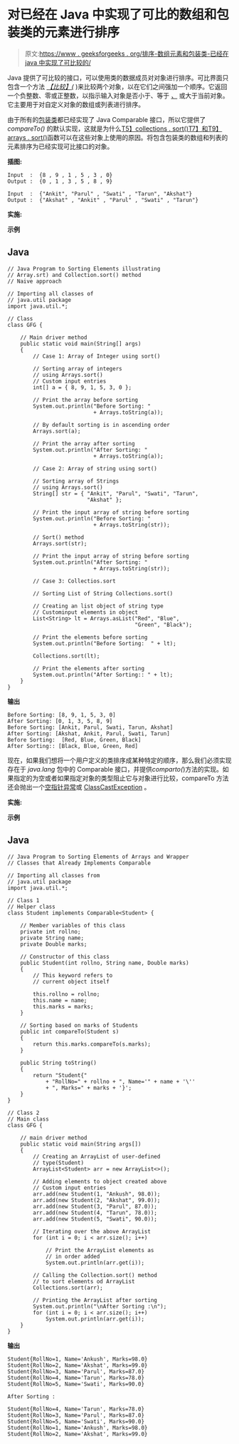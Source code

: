 # 对已经在 Java 中实现了可比的数组和包装类的元素进行排序

> 原文:[https://www . geeksforgeeks . org/排序-数组元素和包装类-已经在 java 中实现了可比较的/](https://www.geeksforgeeks.org/sorting-elements-of-arrays-and-wrapper-classes-that-already-implements-comparable-in-java/)

Java 提供了可比较的接口，可以使用类的数据成员对对象进行排序。可比界面只包含一个方法 [*【比较】(*](https://www.geeksforgeeks.org/java-lang-string-compareto/) )来比较两个对象，以在它们之间强加一个顺序。它返回一个负整数、零或正整数，以指示输入对象是否小于、等于 [*、*](https://www.geeksforgeeks.org/java-lang-string-compareto/) 或大于当前对象。它主要用于对自定义对象的数组或列表进行排序。

由于所有的[包装类](https://www.geeksforgeeks.org/wrapper-classes-java/)都已经实现了 Java Comparable 接口，所以它提供了 *compareTo()* 的默认实现，这就是为什么[T5】collections . sort()T7】和](https://www.geeksforgeeks.org/collections-sort-java-examples/)[T9】arrays . sort()](https://www.geeksforgeeks.org/arrays-sort-in-java-with-examples/)函数可以在这些对象上使用的原因。将包含包装类的数组和列表的元素排序为已经实现可比接口的对象。

**插图:**

```
Input  :  {8 , 9 , 1 , 5 , 3 , 0}
Output :  {0 , 1 , 3 , 5 , 8 , 9}

Input  :  {"Ankit", "Parul" , "Swati" , "Tarun", "Akshat"}
Output :  {"Akshat" , "Ankit" , "Parul" , "Swati" , "Tarun"}
```

**实施:**

**示例**

## Java

```
// Java Program to Sorting Elements illustrating
// Array.srt) and Collection.sort() method
// Naive approach

// Importing all classes of
// java.util package
import java.util.*;

// Class
class GFG {

    // Main driver method
    public static void main(String[] args)
    {
        // Case 1: Array of Integer using sort()

        // Sorting array of integers
        // using Arrays.sort()
        // Custom input entries
        int[] a = { 8, 9, 1, 5, 3, 0 };

        // Print the array before sorting
        System.out.println("Before Sorting: "
                           + Arrays.toString(a));

        // By default sorting is in ascending order
        Arrays.sort(a);

        // Print the array after sorting
        System.out.println("After Sorting: "
                           + Arrays.toString(a));

        // Case 2: Array of string using sort()

        // Sorting array of Strings
        // using Arrays.sort()
        String[] str = { "Ankit", "Parul", "Swati", "Tarun",
                         "Akshat" };

        // Print the input array of string before sorting
        System.out.println("Before Sorting: "
                           + Arrays.toString(str));

        // Sort() method
        Arrays.sort(str);

        // Print the input array of string before sorting
        System.out.println("After Sorting: "
                           + Arrays.toString(str));

        // Case 3: Collectios.sort

        // Sorting List of String Collections.sort()

        // Creating an list object of string type
        // Custominput elements in object
        List<String> lt = Arrays.asList("Red", "Blue",
                                        "Green", "Black");

        // Print the elements before sorting
        System.out.println("Before Sorting:  " + lt);

        Collections.sort(lt);

        // Print the elements after sorting
        System.out.println("After Sorting:: " + lt);
    }
}
```

**输出**

```
Before Sorting: [8, 9, 1, 5, 3, 0]
After Sorting: [0, 1, 3, 5, 8, 9]
Before Sorting: [Ankit, Parul, Swati, Tarun, Akshat]
After Sorting: [Akshat, Ankit, Parul, Swati, Tarun]
Before Sorting:  [Red, Blue, Green, Black]
After Sorting:: [Black, Blue, Green, Red]
```

现在，如果我们想将一个用户定义的类排序成某种特定的顺序，那么我们必须实现存在于 *java.lang* 包中的 Comparable 接口，并提供*comparto(*)方法的实现。如果指定的为空或者如果指定对象的类型阻止它与对象进行比较，compareTo 方法还会抛出一个[空指针异常](https://www.geeksforgeeks.org/null-pointer-exception-in-java/)或 [ClassCastException](https://www.geeksforgeeks.org/how-to-fix-java-lang-classcastexception-in-treeset/) 。

**实施:**

**示例**

## Java

```
// Java Program to Sorting Elements of Arrays and Wrapper
// Classes that Already Implements Comparable

// Importing all classes from
// java.util package
import java.util.*;

// Class 1
// Helper class
class Student implements Comparable<Student> {

    // Member variables of this class
    private int rollno;
    private String name;
    private Double marks;

    // Constructor of this class
    public Student(int rollno, String name, Double marks)
    {
        // This keyword refers to
        // current object itself

        this.rollno = rollno;
        this.name = name;
        this.marks = marks;
    }

    // Sorting based on marks of Students
    public int compareTo(Student s)
    {
        return this.marks.compareTo(s.marks);
    }

    public String toString()
    {
        return "Student{"
            + "RollNo=" + rollno + ", Name='" + name + '\''
            + ", Marks=" + marks + '}';
    }
}

// Class 2
// Main class
class GFG {

    // main driver method
    public static void main(String args[])
    {
        // Creating an ArrayList of user-defined
        // type(Student)
        ArrayList<Student> arr = new ArrayList<>();

        // Adding elements to object created above
        // Custom input entries
        arr.add(new Student(1, "Ankush", 98.0));
        arr.add(new Student(2, "Akshat", 99.0));
        arr.add(new Student(3, "Parul", 87.0));
        arr.add(new Student(4, "Tarun", 78.0));
        arr.add(new Student(5, "Swati", 90.0));

        // Iterating over the above ArrayList
        for (int i = 0; i < arr.size(); i++)

            // Print the ArrayList elements as
            // in order added
            System.out.println(arr.get(i));

        // Calling the Collection.sort() method
        // to sort elements od ArrayList
        Collections.sort(arr);

        // Printing the ArrayList after sorting
        System.out.println("\nAfter Sorting :\n");
        for (int i = 0; i < arr.size(); i++)
            System.out.println(arr.get(i));
    }
}
```

**输出**

```
Student{RollNo=1, Name='Ankush', Marks=98.0}
Student{RollNo=2, Name='Akshat', Marks=99.0}
Student{RollNo=3, Name='Parul', Marks=87.0}
Student{RollNo=4, Name='Tarun', Marks=78.0}
Student{RollNo=5, Name='Swati', Marks=90.0}

After Sorting :

Student{RollNo=4, Name='Tarun', Marks=78.0}
Student{RollNo=3, Name='Parul', Marks=87.0}
Student{RollNo=5, Name='Swati', Marks=90.0}
Student{RollNo=1, Name='Ankush', Marks=98.0}
Student{RollNo=2, Name='Akshat', Marks=99.0}
```